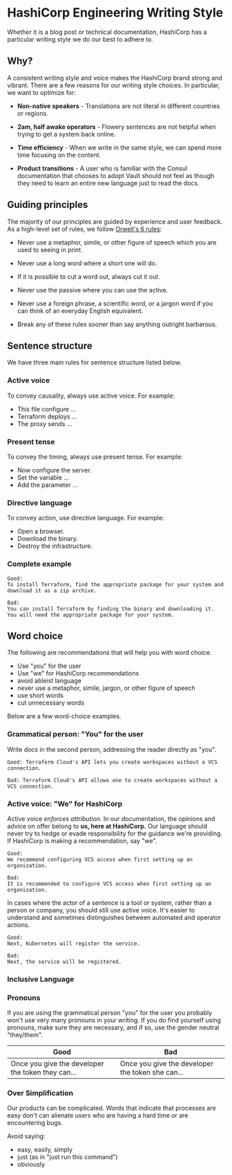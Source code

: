 # HashiCorp Engineering Writing Style

Whether it is a blog post or technical documentation,
HashiCorp has a particular writing style we do our best to adhere to.

## Why?

A consistent writing style and voice makes the HashiCorp brand
strong and vibrant. There are a few reasons for our writing
style choices. In particular, we want to optimize for:

- **Non-native speakers** - Translations are not literal in different countries or regions.

- **2am, half awake operators** - Flowery sentences are not helpful when trying to
  get a system back online.

- **Time efficiency** - When we write in the same style, we can
  spend more time focusing on the content.

- **Product transitions** - A user who is familiar with the
  Consul documentation that chooses to adopt Vault should not feel as though
  they need to learn an entire new language just to read the docs. 

## Guiding principles

The majority of our principles are guided by experience and user feedback. As a
high-level set of rules, we follow [Orwell's 6
rules](http://www.orwell.ru/library/essays/politics/english/e_polit):

- Never use a metaphor, simile, or other figure of speech which you are used to
  seeing in print.

- Never use a long word where a short one will do.

- If it is possible to cut a word out, always cut it out.

- Never use the passive where you can use the active.

- Never use a foreign phrase, a scientific word, or a jargon word if you can
  think of an everyday English equivalent.

- Break any of these rules sooner than say anything outright barbarous.

## Sentence structure

We have three main rules for sentence structure listed below. 

### Active voice

To convey causality, always use active voice. For example:

- This file configure ...
- Terraform deploys ...
- The proxy sends ...

### Present tense

To convey the timing, always use present tense. For example:

- Now configure the server.
- Set the variable ...
- Add the parameter ...

### Directive language

To convey action, use directive language. For example:

- Open a browser. 
- Download the binary.
- Destroy the infrastructure. 


### Complete example

```text
Good:
To install Terraform, find the appropriate package for your system and download it as a zip archive.

Bad:
You can install Terraform by finding the binary and downloading it. You will need the appropriate package for your system.
```

## Word choice

The following are recommendations that will help you with word choice. 

- Use "you" for the user
- Use "we" for HashiCorp recommendations
- avoid ableist language
- never use a metaphor, simile, jargon, or other figure of speech
- use short words 
- cut unnecessary words

Below are a few word-choice examples. 

### Grammatical person: "You" for the user

Write docs in the second person, addressing the reader directly as "you".

```text
Good: Terraform Cloud's API lets you create workspaces without a VCS connection.

Bad: Terraform Cloud's API allows one to create workspaces without a VCS connection.
```

### Active voice: "We" for HashiCorp

Active voice _enforces attribution._ In
our documentation, the opinions and advice on offer belong to **us, here at
HashiCorp.** Our language should never try to hedge or evade responsibility for
the guidance we're providing. If HashiCorp is making a recommendation, say "we".

```text
Good:
We recommend configuring VCS access when first setting up an organization.

Bad:
It is recommended to configure VCS access when first setting up an organization.
```

In cases where the actor of a sentence is a tool or system, rather than a person
or company, you should still use active voice. It's easier to
understand and sometimes distinguishes between automated and operator actions.

```text
Good:
Next, Kubernetes will register the service.

Bad:
Next, the service will be registered.
```

### Inclusive Language

### Pronouns

If you are using the grammatical person "you" for the user you probably won't
use very many pronouns in your writing. If you do find yourself using pronouns,
make sure they are necessary, and if so, use the gender neutral "they/them".

|Good|Bad|
-|-
|Once you give the developer the token they can...|Once you give the developer the token she can...|

### Over Simplification

Our products can be complicated. Words that indicate that processes are easy
don't can alienate users who are having a hard time or are encountering bugs.

Avoid saying:
- easy, easily, simply
- just (as in "just run this command")
- obviously
